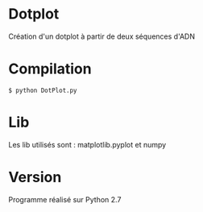# Dotplot
Création d'un dotplot à partir de deux séquences d'ADN

# Compilation
```
$ python DotPlot.py
```

# Lib
Les lib utilisés sont : matplotlib.pyplot et numpy

# Version
Programme réalisé sur Python 2.7

